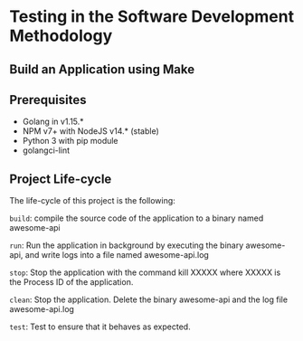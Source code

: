 # Testing in the Software Development Methodology

## Build an Application using Make

## Prerequisites
* Golang in v1.15.*
* NPM v7+ with NodeJS v14.* (stable)
* Python 3 with pip module
* golangci-lint

## Project Life-cycle
The life-cycle of this project is the following:

`build`: compile the source code of the application to a binary named awesome-api

`run`: Run the application in background by executing the binary awesome-api, and write logs into a file named awesome-api.log 

`stop`: Stop the application with the command kill XXXXX where XXXXX is the Process ID of the application.

`clean`: Stop the application. Delete the binary awesome-api and the log file awesome-api.log

`test`: Test to ensure that it behaves as expected. 